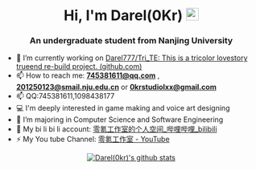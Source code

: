 <div align="center">
   <h1>Hi, I'm Darel(0Kr)</a> <img src="https://media.giphy.com/media/hvRJCLFzcasrR4ia7z/giphy.gif" width="25px"> </h1>
</div>   
<h3 align="center">An undergraduate student from Nanjing University</h3>

- 🔭 I’m currently working on [Darel777/Tri_TE: This is a tricolor lovestory trueend re-build project. (github.com)](https://github.com/Darel777/Tri_TE)
- 📫 How to reach me: **745381611@qq.com** , **201250123@smail.nju.edu.cn** or **0krstudiolxx@gmail.com**  
- 📫 QQ:745381611,1098438177
- 💻 I'm deeply interested in game making and voice art designing
- 📄 I’m majoring in Computer Science and Software Engineering
- 🍰 My bi li bi li account: [零氪工作室的个人空间_哔哩哔哩_bilibili](https://space.bilibili.com/32834111?spm_id_from=444.41.0.0)
- ⚡ My You tube Channel: [ 零氪工作室 - YouTube](https://www.youtube.com/channel/UCQw6cR62ettMmHDtx3X1HMg)

 <p align="center" >
 <a href="http://123.56.105.174/"><img align="center" src="https://github-readme-stats.vercel.app/api?username=Darel777&show_icons=true&include_all_commits=true&theme=tokyonight&hide_border=false" alt="Darel(0kr)'s github stats" /></a> 